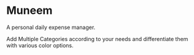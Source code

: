 # Muneem

A personal daily expense manager.

Add Multiple Categories according to your needs and differentiate them with various color options.
